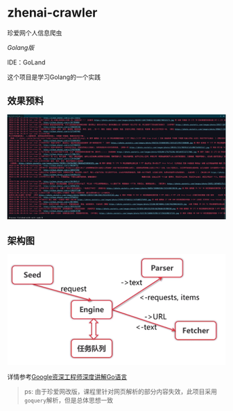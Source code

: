 # zhenai-crawler
珍爱网个人信息爬虫

*Golang版*

IDE：GoLand

这个项目是学习Golang的一个实践

## 效果预料
![预览图](https://github.com/HarborZeng/zhenai-crawler/blob/single_task_crawler/PREVIEW.PNG)

## 架构图
![](https://github.com/HarborZeng/zhenai-crawler/blob/single_task_crawler/Architecture_Single_Task.png)

详情参考[Google资深工程师深度讲解Go语言](https://coding.imooc.com/class/180.html)

> ps: 由于珍爱网改版，课程里针对网页解析的部分内容失效，此项目采用`goquery`解析，但是总体思想一致
